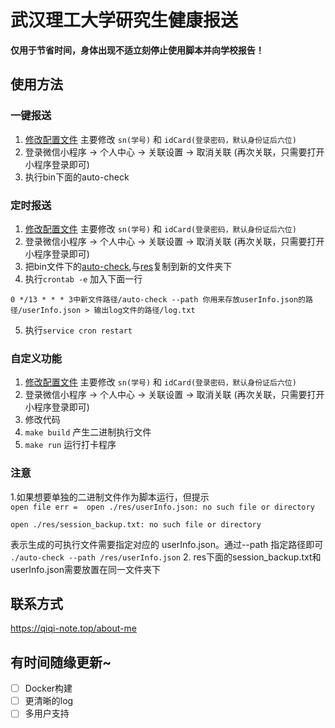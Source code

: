 # 武汉理工大学研究生健康报送
**仅用于节省时间，身体出现不适立刻停止使用脚本并向学校报告！**

## 使用方法
### 一键报送
1. [修改配置文件](./res/userInfo.json)
   主要修改 ```sn(学号)``` 和 ```idCard(登录密码，默认身份证后六位)```
2. 登录微信小程序 -> 个人中心 -> 关联设置 -> 取消关联
   (再次关联，只需要打开小程序登录即可)
3. 执行bin下面的auto-check

### 定时报送
1. [修改配置文件](./res/userInfo.json)
   主要修改 ```sn(学号)``` 和 ```idCard(登录密码，默认身份证后六位)```
2. 登录微信小程序 -> 个人中心 -> 关联设置 -> 取消关联
   (再次关联，只需要打开小程序登录即可)
3. 把bin文件下的[auto-check](./bin/auto-check),与[res](./res)复制到新的文件夹下
4. 执行```crontab -e``` 加入下面一行
```shell
0 */13 * * * 3中新文件路径/auto-check --path 你用来存放userInfo.json的路径/userInfo.json > 输出log文件的路径/log.txt
```
5. 执行```service cron restart```
### 自定义功能
1. [修改配置文件](./res/userInfo.json)
      主要修改 ```sn(学号)``` 和 ```idCard(登录密码，默认身份证后六位)```
2. 登录微信小程序 -> 个人中心 -> 关联设置 -> 取消关联
   (再次关联，只需要打开小程序登录即可)
3. 修改代码
4. ```make build``` 产生二进制执行文件
5. ```make run``` 运行打卡程序

### 注意
1.如果想要单独的二进制文件作为脚本运行，但提示  
```open file err =  open ./res/userInfo.json: no such file or directory  ```  

```open ./res/session_backup.txt: no such file or directory```
  
  表示生成的可执行文件需要指定对应的 userInfo.json。通过--path 指定路径即可
  ```./auto-check --path /res/userInfo.json```
2. res下面的session_backup.txt和userInfo.json需要放置在同一文件夹下 



## 联系方式
https://qiqi-note.top/about-me


## 有时间随缘更新~

- [ ] Docker构建
- [ ] 更清晰的log
- [ ] 多用户支持

